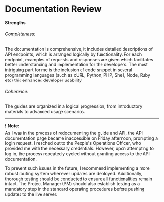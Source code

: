 # Documentation Review

#### Strengths
###### Completeness:
The documentation is comprehensive, it includes detailed descriptions of API endpoints, which is arranged logically by functionality. 
For each endpoint, examples of requests and responses are given which facilitates better understanding and implementation for the developers.
The most intriguing part for me is the inclusion of code snippet in several programming languages (such as cURL, Python, PHP, Shell, Node, Ruby etc) this enhances developer usability.


###### Coherence:
The guides are organized in a logical progression, from introductory materials to advanced usage scenarios.

____

❗ **Note:**<br>
As I was in the process of redocumenting the guide and API, the API documentation page became inaccessible on Friday afternoon, prompting a login request. I reached out to the People's Operations Officer, who provided me with the necessary credentials. However, upon attempting to log in, the process repeatedly cycled without granting access to the API documentation.  

To prevent such issues in the future, I recommend implementing a more robust routing system whenever updates are deployed. Additionally, thorough testing should be conducted to ensure all functionalities remain intact. The Project Manager (PM) should also establish testing as a mandatory step in the standard operating procedures before pushing updates to the live server.